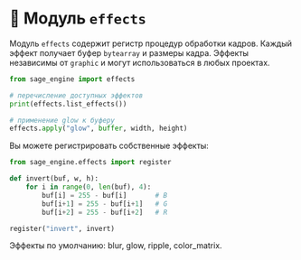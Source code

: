 # 📘 Модуль `effects`

Модуль `effects` содержит регистр процедур обработки кадров. Каждый эффект
получает буфер `bytearray` и размеры кадра. Эффекты независимы от `graphic`
и могут использоваться в любых проектах.

```python
from sage_engine import effects

# перечисление доступных эффектов
print(effects.list_effects())

# применение glow к буферу
effects.apply("glow", buffer, width, height)
```

Вы можете регистрировать собственные эффекты:

```python
from sage_engine.effects import register

def invert(buf, w, h):
    for i in range(0, len(buf), 4):
        buf[i] = 255 - buf[i]       # B
        buf[i+1] = 255 - buf[i+1]   # G
        buf[i+2] = 255 - buf[i+2]   # R

register("invert", invert)
```

Эффекты по умолчанию: blur, glow, ripple, color_matrix.
